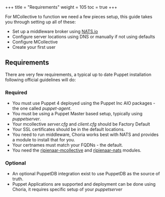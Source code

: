 +++
title = "Requirements"
weight = 105
toc = true
+++

For MCollective to function we need a few pieces setup, this guide takes you through setting up all of these:

  * Set up a middleware broker using [NATS.io](https://nats.io/)
  * Configure server locations using DNS or manually if not using defaults
  * Configure MCollective
  * Create your first user

## Requirements

There are very few requirements, a typical up to date Puppet installation following official guidelines will do:

### Required

  * You must use Puppet 4 deployed using the Puppet Inc AIO packages - the one called _puppet-agent_.
  * You must be using a Puppet Master based setup, typically using _puppetserver_.
  * Your mcollective _server.cfg_ and _client.cfg_ should be Factory Default
  * Your SSL certificates should be in the default locations.
  * You need to run middleware, Choria works best with NATS and provides a module to install that for you.
  * Your certnames must match your FQDNs - the default.
  * You need the [ripienaar-mcollective](https://forge.puppet.com/ripienaar/mcollective) and [ripienaar-nats](https://forge.puppet.com/ripienaar/nats) modules.

### Optional

  * An optional PuppetDB integration exist to use PuppetDB as the source of truth.
  * Puppet Applications are supported and deployment can be done using Choria, it requires specific setup of your _puppetserver_
